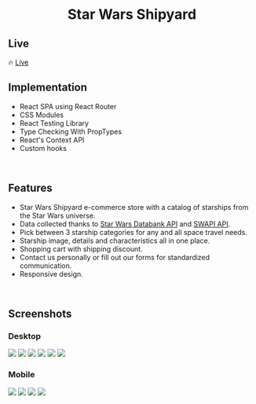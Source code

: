 <h1 align='center'>Star Wars Shipyard</h1>

<h2>Live</h2>

🔥 [Live](https://star-wars-shipyard.netlify.app/)

<h2>Implementation</h2>

- React SPA using React Router
- CSS Modules
- React Testing Library
- Type Checking With PropTypes
- React's Context API
- Custom hooks

</br>

<h2>Features</h2>

- Star Wars Shipyard e-commerce store with a catalog of starships from the Star Wars universe.
- Data collected thanks to [Star Wars Databank API](https://starwars-databank.vercel.app/) and [SWAPI API](https://swapi.dev/).
- Pick between 3 starship categories for any and all space travel needs.
- Starship image, details and characteristics all in one place.
- Shopping cart with shipping discount.
- Contact us personally or fill out our forms for standardized communication.
- Responsive design.

</br>

<h2>Screenshots</h2>

<h3>Desktop</h3>

![](public/preview_desktop/desktop-homepage.png)
![](public/preview_desktop/desktop-carousel.png)
![](public/preview_desktop/desktop-store.png)
![](public/preview_desktop/desktop-ship-details.png)
![](public/preview_desktop/desktop-cart.png)
![](public/preview_desktop/desktop-contact.png)

<h3>Mobile</h3>

![](public/preview_mobile/sidemenu-mobile.jpg)
![](public/preview_mobile/store-mobile.jpg)
![](public/preview_mobile/cart-mobile.jpg)
![](public/preview_mobile/carousel-mobile.jpg)

</br>
